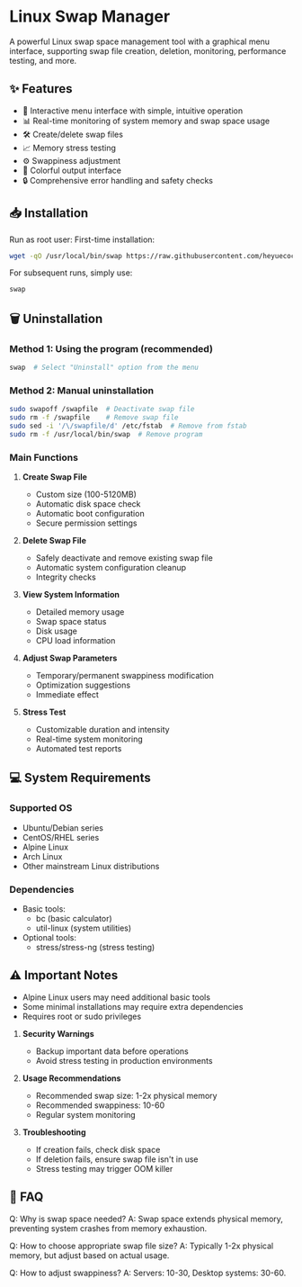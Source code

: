 # Linux Swap Manager

A powerful Linux swap space management tool with a graphical menu interface, supporting swap file creation, deletion, monitoring, performance testing, and more.

## ✨ Features

- 🚀 Interactive menu interface with simple, intuitive operation
- 📊 Real-time monitoring of system memory and swap space usage
- 🛠 Create/delete swap files
- 📈 Memory stress testing
- ⚙️ Swappiness adjustment
- 🎨 Colorful output interface
- 🔒 Comprehensive error handling and safety checks

## 📥 Installation
Run as root user:
First-time installation:
```bash
wget -qO /usr/local/bin/swap https://raw.githubusercontent.com/heyuecock/swap_manage/refs/heads/main/swap_manager.sh && chmod +x /usr/local/bin/swap && swap
```

For subsequent runs, simply use:
```bash
swap
```

## 🗑️ Uninstallation

### Method 1: Using the program (recommended)
```bash
swap  # Select "Uninstall" option from the menu
```

### Method 2: Manual uninstallation
```bash
sudo swapoff /swapfile  # Deactivate swap file
sudo rm -f /swapfile    # Remove swap file
sudo sed -i '/\/swapfile/d' /etc/fstab  # Remove from fstab
sudo rm -f /usr/local/bin/swap  # Remove program
```

### Main Functions

1. **Create Swap File**
   - Custom size (100-5120MB)
   - Automatic disk space check
   - Automatic boot configuration
   - Secure permission settings

2. **Delete Swap File**
   - Safely deactivate and remove existing swap file
   - Automatic system configuration cleanup
   - Integrity checks

3. **View System Information**
   - Detailed memory usage
   - Swap space status
   - Disk usage
   - CPU load information

4. **Adjust Swap Parameters**
   - Temporary/permanent swappiness modification
   - Optimization suggestions
   - Immediate effect

5. **Stress Test**
   - Customizable duration and intensity
   - Real-time system monitoring
   - Automated test reports

## 💻 System Requirements

### Supported OS
- Ubuntu/Debian series
- CentOS/RHEL series
- Alpine Linux
- Arch Linux
- Other mainstream Linux distributions

### Dependencies
- Basic tools:
  - bc (basic calculator)
  - util-linux (system utilities)
- Optional tools:
  - stress/stress-ng (stress testing)

## ⚠️ Important Notes

- Alpine Linux users may need additional basic tools
- Some minimal installations may require extra dependencies
- Requires root or sudo privileges

1. **Security Warnings**
   - Backup important data before operations
   - Avoid stress testing in production environments

2. **Usage Recommendations**
   - Recommended swap size: 1-2x physical memory
   - Recommended swappiness: 10-60
   - Regular system monitoring

3. **Troubleshooting**
   - If creation fails, check disk space
   - If deletion fails, ensure swap file isn't in use
   - Stress testing may trigger OOM killer

## 🔧 FAQ

Q: Why is swap space needed?
A: Swap space extends physical memory, preventing system crashes from memory exhaustion.

Q: How to choose appropriate swap file size?
A: Typically 1-2x physical memory, but adjust based on actual usage.

Q: How to adjust swappiness?
A: Servers: 10-30, Desktop systems: 30-60.
